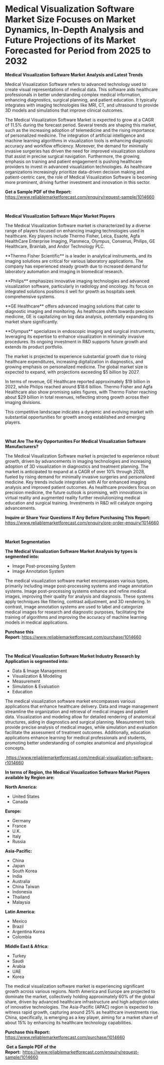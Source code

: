 <p><h1>Medical Visualization Software Market Size Focuses on Market Dynamics, In-Depth Analysis and Future Projections of its Market Forecasted for Period from 2025 to 2032</h1></p><p><strong>Medical Visualization Software Market Analysis and Latest Trends</strong></p>
<p><p>Medical Visualization Software refers to advanced technology used to create visual representations of medical data. This software aids healthcare professionals in better understanding complex medical information, enhancing diagnostics, surgical planning, and patient education. It typically integrates with imaging technologies like MRI, CT, and ultrasound to provide 3D models and simulations that improve clinical outcomes.</p><p>The Medical Visualization Software Market is expected to grow at a CAGR of 11.5% during the forecast period. Several trends are shaping this market, such as the increasing adoption of telemedicine and the rising importance of personalized medicine. The integration of artificial intelligence and machine learning algorithms in visualization tools is enhancing diagnostic accuracy and workflow efficiency. Moreover, the demand for minimally invasive surgeries has driven the need for improved visualization solutions that assist in precise surgical navigation. Furthermore, the growing emphasis on training and patient engagement is pushing healthcare providers to invest in advanced visualization technologies. As healthcare organizations increasingly prioritize data-driven decision making and patient-centric care, the role of Medical Visualization Software is becoming more prominent, driving further investment and innovation in this sector.</p></p>
<p><strong>Get a Sample PDF of the Report:&nbsp;</strong> <a href="https://www.reliablemarketforecast.com/enquiry/request-sample/1014660?utm_campaign=2439&utm_medium=2&utm_source=Github&utm_content=ia&utm_term=17042025&utm_id=medical-visualization-software">https://www.reliablemarketforecast.com/enquiry/request-sample/1014660</a></p>
<p>&nbsp;</p>
<p><strong>Medical Visualization Software Major Market Players</strong></p>
<p><p>The Medical Visualization Software market is characterized by a diverse range of players focused on enhancing imaging technologies used in healthcare. Key players include Thermo Fisher, Leica, Esaote, Agfa HealthCare Enterprise Imaging, Planmeca, Olympus, Conserus, Philips, GE Healthcare, Brainlab, and Andor Technology PLC. </p><p>**Thermo Fisher Scientific** is a leader in analytical instruments, and its imaging solutions are critical for various laboratory applications. The company has experienced steady growth due to increased demand for laboratory automation and imaging in biomedical research. </p><p>**Philips** emphasizes innovative imaging technologies and advanced visualization software, particularly in radiology and oncology. Its focus on integrated solutions positions it well for growth as hospitals seek comprehensive systems. </p><p>**GE Healthcare** offers advanced imaging solutions that cater to diagnostic imaging and monitoring. As healthcare shifts towards precision medicine, GE is capitalizing on big data analysis, potentially expanding its market share significantly.</p><p>**Olympus** specializes in endoscopic imaging and surgical instruments, leveraging its expertise to enhance visualization in minimally invasive procedures. Its ongoing investment in R&D supports future growth and extends its product portfolio.</p><p>The market is projected to experience substantial growth due to rising healthcare expenditures, increasing digitalization in diagnostics, and growing emphasis on personalized medicine. The global market size is expected to expand, with projections exceeding $5 billion by 2027.</p><p>In terms of revenue, GE Healthcare reported approximately $19 billion in 2022, while Philips reached around $18.6 billion. Thermo Fisher and Agfa Healthcare also show promising sales figures, with Thermo Fisher reaching about $29 billion in total revenues, reflecting strong growth across their imaging divisions. </p><p>This competitive landscape indicates a dynamic and evolving market with substantial opportunities for growth among established and emerging players.</p></p>
<p>&nbsp;</p>
<p><strong>What Are The Key Opportunities For Medical Visualization Software Manufacturers?</strong></p>
<p><p>The Medical Visualization Software market is projected to experience robust growth, driven by advancements in imaging technologies and increasing adoption of 3D visualization in diagnostics and treatment planning. The market is anticipated to expand at a CAGR of over 10% through 2028, fueled by rising demand for minimally invasive surgeries and personalized medicine. Key trends include integration with AI for enhanced imaging analysis and improved patient outcomes. As healthcare providers focus on precision medicine, the future outlook is promising, with innovations in virtual reality and augmented reality further revolutionizing medical education and surgical training. Investments in R&D will catalyze ongoing advancements.</p></p>
<p><strong>Inquire or Share Your Questions If Any Before Purchasing This Report:</strong> <a href="https://www.reliablemarketforecast.com/enquiry/pre-order-enquiry/1014660?utm_campaign=2439&utm_medium=2&utm_source=Github&utm_content=ia&utm_term=17042025&utm_id=medical-visualization-software">https://www.reliablemarketforecast.com/enquiry/pre-order-enquiry/1014660</a></p>
<p>&nbsp;</p>
<p><strong>Market Segmentation</strong></p>
<p><strong>The Medical Visualization Software Market Analysis by types is segmented into:</strong></p>
<p><ul><li>Image Post-processing System</li><li>Image Annotation System</li></ul></p>
<p><p>The medical visualization software market encompasses various types, primarily including image post-processing systems and image annotation systems. Image post-processing systems enhance and refine medical images, improving their quality for analysis and diagnosis. These systems apply techniques like filtering, contrast adjustment, and 3D rendering. In contrast, image annotation systems are used to label and categorize medical images for research and diagnostic purposes, facilitating the training of algorithms and improving the accuracy of machine learning models in medical applications.</p></p>
<p><strong>Purchase this Report:&nbsp;</strong><a href="https://www.reliablemarketforecast.com/purchase/1014660?utm_campaign=2439&utm_medium=2&utm_source=Github&utm_content=ia&utm_term=17042025&utm_id=medical-visualization-software">https://www.reliablemarketforecast.com/purchase/1014660</a></p>
<p>&nbsp;</p>
<p><strong>The Medical Visualization Software Market Industry Research by Application is segmented into:</strong></p>
<p><ul><li>Data & Image Management</li><li>Visualization & Modeling</li><li>Measurement</li><li>Simulation & Evaluation</li><li>Education</li></ul></p>
<p><p>The medical visualization software market encompasses various applications that enhance healthcare delivery. Data and image management streamline the organization and retrieval of medical images and patient data. Visualization and modeling allow for detailed rendering of anatomical structures, aiding in diagnostics and surgical planning. Measurement tools provide precise analysis of medical images, while simulation and evaluation facilitate the assessment of treatment outcomes. Additionally, education applications enhance learning for medical professionals and students, promoting better understanding of complex anatomical and physiological concepts.</p></p>
<p><a href="https://www.reliablemarketforecast.com/medical-visualization-software-r1014660?utm_campaign=2439&utm_medium=2&utm_source=Github&utm_content=ia&utm_term=17042025&utm_id=medical-visualization-software">&nbsp;https://www.reliablemarketforecast.com/medical-visualization-software-r1014660</a></p>
<p><strong>In terms of Region, the Medical Visualization Software Market Players available by Region are:</strong></p>
<p>
    <p> <strong> North America: </strong>
        <ul>
            <li>United States</li>
            <li>Canada</li>
        </ul>
        </p> 
    <p> <strong> Europe: </strong>
        <ul>
            <li>Germany</li>
            <li>France</li>
            <li>U.K.</li>
            <li>Italy</li>
            <li>Russia</li>
        </ul>
        </p> 
    <p> <strong> Asia-Pacific: </strong>
        <ul>
            <li>China</li>
            <li>Japan</li>
            <li>South Korea</li>
            <li>India</li>
            <li>Australia</li>
            <li>China Taiwan</li>
            <li>Indonesia</li>
            <li>Thailand</li>
            <li>Malaysia</li>
        </ul>
        </p> 
    <p> <strong> Latin America: </strong>
        <ul>
            <li>Mexico</li>
            <li>Brazil</li>
            <li>Argentina Korea</li>
            <li>Colombia</li>
        </ul>
        </p> 
    <p> <strong> Middle East & Africa: </strong>
        <ul>
            <li>Turkey</li>
            <li>Saudi</li>
            <li>Arabia</li>
            <li>UAE</li>
            <li>Korea</li>
        </ul>
    </p>
    </p>
<p><p>The medical visualization software market is experiencing significant growth across various regions. North America and Europe are projected to dominate the market, collectively holding approximately 60% of the global share, driven by advanced healthcare infrastructure and high adoption rates of innovative technologies. The Asia-Pacific (APAC) region is expected to witness rapid growth, capturing around 25% as healthcare investments rise. China, specifically, is emerging as a key player, aiming for a market share of about 15% by enhancing its healthcare technology capabilities.</p></p>
<p><strong>Purchase this Report: </strong><a href="https://www.reliablemarketforecast.com/purchase/1014660?utm_campaign=2439&utm_medium=2&utm_source=Github&utm_content=ia&utm_term=17042025&utm_id=medical-visualization-software">https://www.reliablemarketforecast.com/purchase/1014660</a></p>
<p>&nbsp;<strong>Get a Sample PDF of the Report:&nbsp;&nbsp;</strong><a href="https://www.reliablemarketforecast.com/enquiry/request-sample/1014660?utm_campaign=2439&utm_medium=2&utm_source=Github&utm_content=ia&utm_term=17042025&utm_id=medical-visualization-software">https://www.reliablemarketforecast.com/enquiry/request-sample/1014660</a></p>
<p><strong></strong></p>
<p><p></p><p></p><p></p></p>